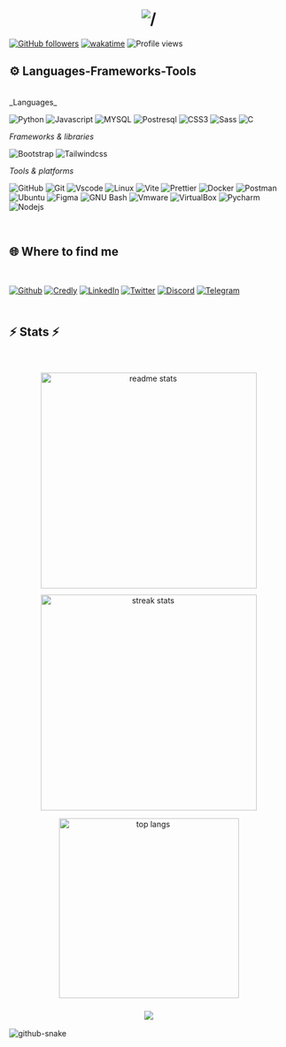 <!-- Profile README for irumvag -->

<h1 align="center">
    <img src="https://readme-typing-svg.herokuapp.com/?font=Righteous&size=35&center=true&vCenter=true&width=500&height=70&duration=4000&lines=Hi+there+👋🏾,;+I'm+Gad+:+),;+BSc+Computer+Engineering;+University+of+Rwanda,;+Cybersecurity+Enthusiast•);+Software+Developer•);+" alt="/" />
</h1>

[![GitHub followers](https://img.shields.io/github/followers/specialbrocoli?style=social)](https://github.com/irumvag)
[![wakatime](https://wakatime.com/badge/user/208589f4-a926-45fc-91f5-b7089469382a.svg)](https://wakatime.com/@208589f4-a926-45fc-91f5-b7089469382a)
![Profile views](https://komarev.com/ghpvc/?username=irumvag&color=blueviolet)
## ⚙ **Languages-Frameworks-Tools**

<br />
_Languages_

<!-- Languages -->

![Python](https://img.shields.io/badge/Python-3776AB?logo=python&labelColor=181717) ![Javascript](https://img.shields.io/badge/Javascript_es6+-F7DF1E?logo=javascript&color=181717) ![MYSQL](https://img.shields.io/badge/Mysql-4479A1?logo=mysql&labelColor=181717) ![Postresql](https://img.shields.io/badge/PostgreSQL-4169E1?logo=postgresql&labelColor=181717) ![CSS3](https://img.shields.io/badge/CSS3-663399?logo=css) ![Sass](https://img.shields.io/badge/SaaS-CC6699?logo=sass&labelColor=181717) ![C](https://img.shields.io/badge/-A8B9CC?logo=c&color=181717)

_Frameworks & libraries_

<!-- Frameworks & libraries -->

![Bootstrap](https://img.shields.io/badge/Bootstrap-7952B3?logo=bootstrap&labelColor=181717) ![Tailwindcss](https://img.shields.io/badge/Tailwindcss-06B6D4?logo=tailwindcss&labelColor=181717) 


<!-- Tools -->

_Tools & platforms_

![GitHub](https://img.shields.io/badge/GitHub-181717?logo=github) ![Git](https://img.shields.io/badge/Git-F05032?logo=git&labelColor=181717) ![Vscode](https://img.shields.io/badge/Vscode-2F80ED) ![Linux](https://img.shields.io/badge/Linux-FCC624?logo=linux&labelColor=181717) ![Vite](https://img.shields.io/badge/Vite-646CFF?logo=vite&labelColor=181717) ![Prettier](https://img.shields.io/badge/Prettier-F7B93E?logo=prettier&labelColor=181717) ![Docker](https://img.shields.io/badge/Docker-2496ED?logo=docker&labelColor=181717) ![Postman](https://img.shields.io/badge/Postman-FF6C37?logo=postman&labelColor=181717) ![Ubuntu](https://img.shields.io/badge/Ubuntu-E95420?logo=ubuntu&labelColor=181717) ![Figma](https://img.shields.io/badge/Figma-F24E1E?logo=figma&labelColor=181717) ![GNU Bash](https://img.shields.io/badge/GNU_Bash-4EAA25?logo=gnubash&labelColor=181717) ![Vmware](https://img.shields.io/badge/Vmware-607078?logo=vmware&labelColor=181717) ![VirtualBox](https://img.shields.io/badge/Virtual_box-2F61B4?logo=virtualbox) ![Pycharm](https://img.shields.io/badge/Pycharm-000000?logo=pycharm) ![Nodejs](https://img.shields.io/badge/Nodejs-5FA04E?logo=nodedotjs&labelColor=181717)

<br />

<!-- Find me around the web -->

## 🌐 **Where to find me**

<br />

[![Github](https://img.shields.io/badge/Github-181717?logo=github)](https://github.com/irumvag/) [![Credly](https://img.shields.io/badge/Credly-FF6B00?logo=credly&labelColor=181717)](https://www.credly.com/users/webmaster) [![LinkedIn](https://img.shields.io/badge/LinkedIn-0a66c2?style=flat)](https://www.linkedin.com/in/clarence-webmaster/) [![Twitter](https://img.shields.io/badge/Twitter-000?logo=x)](https://x.com/silentwandarer) [![Discord](https://img.shields.io/badge/Dicord-5865F2?logo=discord&labelColor=181717)]() [![Telegram](https://img.shields.io/badge/Telegram-26A5E4?logo=telegram&labelColor=181717)](https://t.me/irumvag)


<!-- ********===Gh profile summary********=== -->

<h2 style="margin: 2.5em 0;">⚡ Stats ⚡</h2>

<div align=center style="display: flex; flex-wrap:wrap; align-items: center; justify-content: center; gap: 0.8em;">


<!-- GitHub stats -->

  <img width=390 src="https://github-readme-stats-salesp07.vercel.app/api?username=irumvag&count_private=true&show_icons=true&theme=react&rank_icon=github&border_radius=10" alt="readme stats" align="center"/>

<!-- GitHub streaks -->

  <img width=390 src="https://github-readme-streak-stats-salesp07.vercel.app/?user=irumvag&count_private=true&theme=react&border_radius=10" alt="streak stats" align="center"/>
</div>

  <!-- Most used languages -->


  <div align='center' style='margin-top: 1em;'><img width=325 align="center" src="https://github-readme-stats-salesp07.vercel.app/api/top-langs/?username=irumvag&hide=HTML&langs_count=8&layout=compact&theme=react&border_radius=10&size_weiGitHubt=0.5&count_weight=0.5&exclude_repo=github-readme-stats" alt="top langs" /></div>


<!-- Typewritter-2 -->
<h3 align="center">
    <img src="https://readme-typing-svg.herokuapp.com/?font=Righteous&size=25&center=true&vCenter=true&width=500&height=70&duration=4000&lines=Thanks+for+visiting!+✌️;+Shoot+me+a+message+on+Linkedin!;I'm+always+down+to+collab+:)">
</h3>

<!-- contribution graph snake animation -->
<picture>
  <source media="(prefers-color-scheme: dark)" srcset="https://raw.githubusercontent.com/irumvag/irumvag/output/github-snake-dark.svg" />

  <source media="(prefers-color-scheme: light)" srcset="https://raw.githubusercontent.com/irumvag/irumvag/output/github-snake.svg" />

  <img alt="github-snake" src="https://raw.githubusercontent.com/irumvag/irumvag/output/github-snake.svg" />
</picture>
